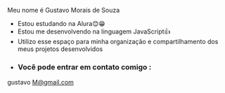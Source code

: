 Meu nome é Gustavo Morais de Souza 

- Estou estudando na Alura😊😁
- Estou me desenvolvendo na linguagem JavaScript👍
- Utilizo esse espaço para minha organização e compartilhamento dos meus projetos desenvolvidos
- ### Você pode entrar em contato comigo :

gustavo M@gmail.com

  
